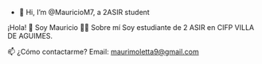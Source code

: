 - 👋 Hi, I’m @MauricioM7, a 2ASIR student

¡Hola! 👋 Soy Mauricio
👨‍💻 Sobre mí
Soy estudiante de 2 ASIR en CIFP VILLA DE AGUIMES.

📫 ¿Cómo contactarme?
Email: maurimoletta9@gmail.com
